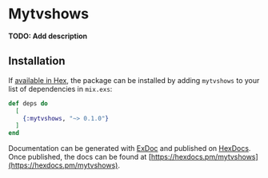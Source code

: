 # Mytvshows

**TODO: Add description**

## Installation

If [available in Hex](https://hex.pm/docs/publish), the package can be installed
by adding `mytvshows` to your list of dependencies in `mix.exs`:

```elixir
def deps do
  [
    {:mytvshows, "~> 0.1.0"}
  ]
end
```

Documentation can be generated with [ExDoc](https://github.com/elixir-lang/ex_doc)
and published on [HexDocs](https://hexdocs.pm). Once published, the docs can
be found at [https://hexdocs.pm/mytvshows](https://hexdocs.pm/mytvshows).

